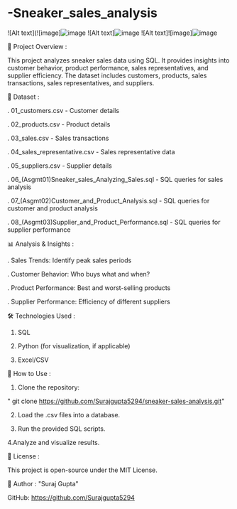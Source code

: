 # -Sneaker_sales_analysis

![Alt text](![image]![image](https://github.com/user-attachments/assets/10924258-c507-4df9-b0a6-320c62e500d2)
![Alt text]![image](https://github.com/user-attachments/assets/3177f9a3-adcf-4c12-828a-22b960c37d7f)
![Alt text]![image]![image](https://github.com/user-attachments/assets/a1101b99-a3c1-4e0f-bf19-fb0e46a4ffd6)



📌 Project Overview :

This project analyzes sneaker sales data using SQL. It provides insights into customer behavior, product performance, sales representatives, and supplier efficiency. The dataset includes customers, products, sales transactions, sales representatives, and suppliers.

📂 Dataset :

. 01_customers.csv - Customer details

. 02_products.csv - Product details

. 03_sales.csv - Sales transactions

. 04_sales_representative.csv - Sales representative data

. 05_suppliers.csv - Supplier details

. 06_(Asgmt01)Sneaker_sales_Analyzing_Sales.sql - SQL queries for sales analysis

. 07_(Asgmt02)Customer_and_Product_Analysis.sql - SQL queries for customer and product analysis

. 08_(Asgmt03)Supplier_and_Product_Performance.sql - SQL queries for supplier performance

📊 Analysis & Insights :

. Sales Trends: Identify peak sales periods

. Customer Behavior: Who buys what and when?

. Product Performance: Best and worst-selling products

. Supplier Performance: Efficiency of different suppliers

🛠️ Technologies Used :

1. SQL

2. Python (for visualization, if applicable)

3. Excel/CSV


🚀 How to Use :

1. Clone the repository:

" git clone https://github.com/Surajgupta5294/sneaker-sales-analysis.git"

2. Load the .csv files into a database.

3. Run the provided SQL scripts.

4.Analyze and visualize results.

📜 License :

  This project is open-source under the MIT License.

👤 Author :
"Suraj Gupta"





GitHub: https://github.com/Surajgupta5294




